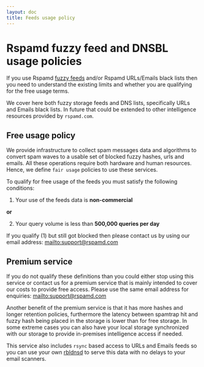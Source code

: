 ```yaml
---
layout: doc
title: Feeds usage policy
---
```


# Rspamd fuzzy feed and DNSBL usage policies

If you use Rspamd [fuzzy feeds](https://rspamd.com/doc/modules/fuzzy_check.html) and/or Rspamd URLs/Emails black lists then you need to understand the existing limits and whether you are qualifying for the free usage terms.

We cover here both fuzzy storage feeds and DNS lists, specifically URLs and Emails black lists. In future that could be extended to other intelligence resources provided by `rspamd.com`.

## Free usage policy

We provide infrastructure to collect spam messages data and algorithms to convert spam waves to a usable set of blocked fuzzy hashes, urls and emails. All these operations require both hardware and human resources. Hence, we define `fair usage` policies to use these services.

To qualify for free usage of the feeds you must satisfy the following conditions:

1. Your use of the feeds data is **non-commercial**

**or**

2. Your query volume is less than **500,000 queries per day**

If you qualify (1) but still got blocked then please contact us by using our email address: <mailto:support@rspamd.com>

## Premium service

If you do not qualify these definitions than you could either stop using this service or contact us for a premium service that is mainly intended to cover our costs to provide free access. Please use the same email address for enquiries: <mailto:support@rspamd.com>

Another benefit of the premium service is that it has more hashes and longer retention policies, furthermore the latency between spamtrap hit and fuzzy hash being placed in the storage is lower than for free storage. In some extreme cases you can also have your local storage synchronized with our storage to provide in-premises intelligence access if needed.

This service also includes `rsync` based access to URLs and Emails feeds so you can use your own [rbldnsd](https://github.com/rspamd/rbldnsd) to serve this data with no delays to your email scanners.